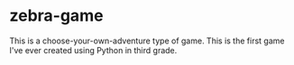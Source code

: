 # zebra-game
This is a choose-your-own-adventure type of game. This is the first game I've ever created using Python in third grade.

